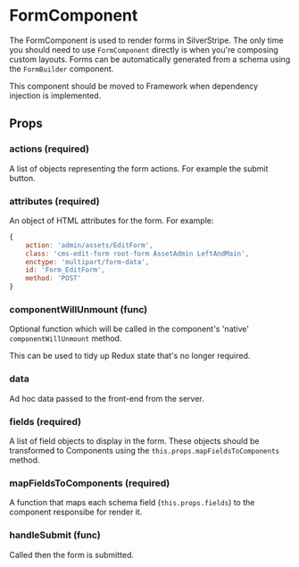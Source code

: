 # FormComponent

The FormComponent is used to render forms in SilverStripe. The only time you should need to use `FormComponent` directly is when you're composing custom layouts. Forms can be automatically generated from a schema using the `FormBuilder` component.

This component should be moved to Framework when dependency injection is implemented.

## Props

### actions (required)

A list of objects representing the form actions. For example the submit button.

### attributes (required)

An object of HTML attributes for the form. For example:

```js
{
    action: 'admin/assets/EditForm',
    class: 'cms-edit-form root-form AssetAdmin LeftAndMain',
    enctype: 'multipart/form-data',
    id: 'Form_EditForm',
    method: 'POST'
}
```

### componentWillUnmount (func)

Optional function which will be called in the component's 'native' `componentWillUnmount` method.

This can be used to tidy up Redux state that's no longer required.

### data

Ad hoc data passed to the front-end from the server.

### fields (required)

A list of field objects to display in the form. These objects should be transformed to Components using the `this.props.mapFieldsToComponents` method.

### mapFieldsToComponents (required)

A function that maps each schema field (`this.props.fields`) to the component responsibe for render it.

### handleSubmit (func)

Called then the form is submitted.
